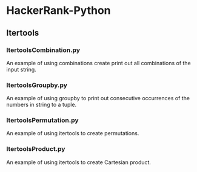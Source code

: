 # HackerRank-Python

## Itertools


### ItertoolsCombination.py
An example of using combinations create print out all combinations of the input string.

### ItertoolsGroupby.py
An example of using groupby to print out consecutive occurrences of the numbers in string to a tuple. 

### ItertoolsPermutation.py
An example of using itertools to create permutations.

### ItertoolsProduct.py
An example of using itertools to create Cartesian product.


